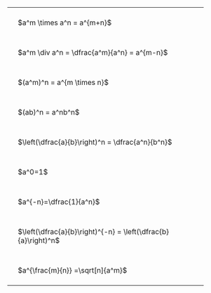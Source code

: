---
---

#  
<br>
<style type="text/css">
#T_7d34b th.col_heading {
  text-align: left;
  font-size: 1em;
}
#T_7d34b td {
  text-align: left;
  font-size: 1em;
  padding: 1.5em;
}
#T_7d34b_row0_col0, #T_7d34b_row1_col0, #T_7d34b_row2_col0, #T_7d34b_row3_col0, #T_7d34b_row4_col0, #T_7d34b_row5_col0, #T_7d34b_row6_col0, #T_7d34b_row7_col0, #T_7d34b_row8_col0 {
  width: 400px;
  white-space: pre-wrap;
}
</style>
<table id="T_7d34b">
  <thead>
  </thead>
  <tbody>
    <tr>
      <td id="T_7d34b_row0_col0" class="data row0 col0" >$a^m \times a^n = a^{m+n}$</td>
    </tr>
    <tr>
      <td id="T_7d34b_row1_col0" class="data row1 col0" >$a^m \div a^n = \dfrac{a^m}{a^n} = a^{m-n}$</td>
    </tr>
    <tr>
      <td id="T_7d34b_row2_col0" class="data row2 col0" >$(a^m)^n = a^{m \times n}$</td>
    </tr>
    <tr>
      <td id="T_7d34b_row3_col0" class="data row3 col0" >$(ab)^n = a^nb^n$</td>
    </tr>
    <tr>
      <td id="T_7d34b_row4_col0" class="data row4 col0" >$\left(\dfrac{a}{b}\right)^n = \dfrac{a^n}{b^n}$</td>
    </tr>
    <tr>
      <td id="T_7d34b_row5_col0" class="data row5 col0" >$a^0=1$</td>
    </tr>
    <tr>
      <td id="T_7d34b_row6_col0" class="data row6 col0" >$a^{-n}=\dfrac{1}{a^n}$</td>
    </tr>
    <tr>
      <td id="T_7d34b_row7_col0" class="data row7 col0" >$\left(\dfrac{a}{b}\right)^{-n} = \left(\dfrac{b}{a}\right)^n$</td>
    </tr>
    <tr>
      <td id="T_7d34b_row8_col0" class="data row8 col0" >$a^{\frac{m}{n}} =\sqrt[n]{a^m}$</td>
    </tr>
  </tbody>
</table>
